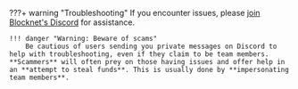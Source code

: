???+ warning "Troubleshooting"
	If you encounter issues, please [join Blocknet's Discord](https://discord.gg/X6UhcB3) for assistance.

	!!! danger "Warning: Beware of scams"
		Be cautious of users sending you private messages on Discord to help with troubleshooting, even if they claim to be team members. **Scammers** will often prey on those having issues and offer help in an **attempt to steal funds**. This is usually done by **impersonating team members**.

<!-- 
	If you encounter issues, please see the troubleshooting section below. If the issues can't be resolved, [join Blocknet's Discord](https://discord.gg/X6UhcB3) for assistance.
-->
